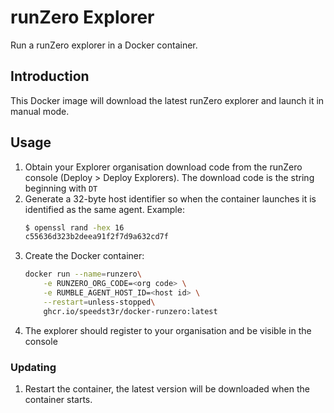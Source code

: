 # runZero Explorer
Run a runZero explorer in a Docker container.

## Introduction
This Docker image will download the latest runZero explorer and launch it in manual mode.

## Usage
1. Obtain your Explorer organisation download code from the runZero console (Deploy > Deploy Explorers). The download code is the string beginning with `DT`
2. Generate a 32-byte host identifier so when the container launches it is identified as the same agent. Example:
    ```bash
    $ openssl rand -hex 16
    c55636d323b2deea91f2f7d9a632cd7f
    ```
3. Create the Docker container:
    ```bash
    docker run --name=runzero\
        -e RUNZERO_ORG_CODE=<org code> \
        -e RUMBLE_AGENT_HOST_ID=<host id> \
        --restart=unless-stopped\
        ghcr.io/speedst3r/docker-runzero:latest
    ```
4. The explorer should register to your organisation and be visible in the console

### Updating
1. Restart the container, the latest version will be downloaded when the container starts.
